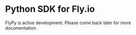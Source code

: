 # Python SDK for Fly.io

FlyPy is active development. Please come back later for more documentation.
